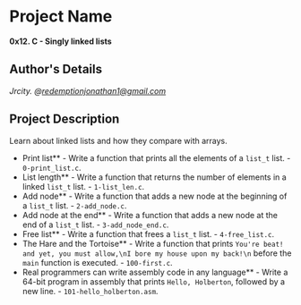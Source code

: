 # Project Name
**0x12. C - Singly linked lists**

## Author's Details
*Jrcity.* 
*@redemptionjonathan1@gmail.com*

## Project Description
Learn about linked lists and how they compare with arrays.

- Print list** - Write a function that prints all the elements of a `list_t` list. - `0-print_list.c`.
- List length** - Write a function that returns the number of elements in a linked `list_t` list. - `1-list_len.c`.
- Add node** - Write a function that adds a new node at the beginning  of a `list_t` list. - `2-add_node.c`.
- Add node at the end** - Write a function that adds a new node at the end of a `list_t` list. - `3-add_node_end.c`.
- Free list** - Write a function that frees a `list_t` list. - `4-free_list.c`.
- The Hare and the Tortoise** - Write a function that prints `You're beat! and yet, you must allow,\nI bore my house upon my back!\n` before the `main` function is executed. - `100-first.c`.
- Real programmers can write assembly code in any language** - Write a 64-bit program in assembly that prints `Hello, Holberton`, followed by a new line. - `101-hello_holberton.asm`.



